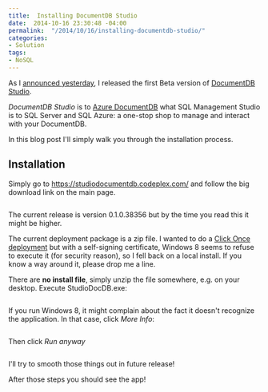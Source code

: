 ```yaml
---
title:  Installing DocumentDB Studio
date:  2014-10-16 23:30:48 -04:00
permalink:  "/2014/10/16/installing-documentdb-studio/"
categories:
- Solution
tags:
- NoSQL
---
```

<p>As I <a href="2014/10/15/documentdb-studio/">announced yesterday</a>, I released the first Beta version of <a href="https://studiodocumentdb.codeplex.com/">DocumentDB Studio</a>. <span style="font-size:12pt;">
		</span></p><p><em>DocumentDB Studio</em> is to <a href="http://vincentlauzon.wordpress.com/2014/09/18/digest-documentdb-resource-model-and-concepts/">Azure DocumentDB</a> what SQL Management Studio is to SQL Server and SQL Azure: a one-stop shop to manage and interact with your DocumentDB. 
</p><p>In this blog post I'll simply walk you through the installation process.
</p><h2>Installation 
</h2><p>Simply go to <a href="https://studiodocumentdb.codeplex.com/">https://studiodocumentdb.codeplex.com/</a> and follow the big download link on the main page. 
</p><p><img src="http://vincentlauzon.files.wordpress.com/2014/10/101714_0132_managingdat1.png" alt="" />
	</p><p>The current release is version 0.1.0.38356 but by the time you read this it might be higher. 
</p><p>The current deployment package is a zip file. I wanted to do a <a href="http://vincentlauzon.com/2014/09/17/clickonce-on-codeplex-com/">Click Once deployment</a> but with a self-signing certificate, Windows 8 seems to refuse to execute it (for security reason), so I fell back on a local install.  If you know a way around it, please drop me a line.
</p><p>There are <strong>no install file</strong>, simply unzip the file somewhere, e.g. on your desktop.  Execute StudioDocDB.exe:
</p><p><img src="http://vincentlauzon.files.wordpress.com/2014/10/101714_0330_installingd1.png" alt="" />
	</p><p>If you run Windows 8, it might complain about the fact it doesn't recognize the application.  In that case, click <em>More Info</em>:
</p><p><img src="http://vincentlauzon.files.wordpress.com/2014/10/101714_0330_installingd2.png" alt="" />
	</p><p>Then click <em>Run anyway</em>
	</p><p><img src="http://vincentlauzon.files.wordpress.com/2014/10/101714_0330_installingd3.png" alt="" />
	</p><p>I'll try to smooth those things out in future release!
</p><p>After those steps you should see the app!
</p><p><img src="http://vincentlauzon.files.wordpress.com/2014/10/101714_0330_installingd4.png" alt="" />
	</p>